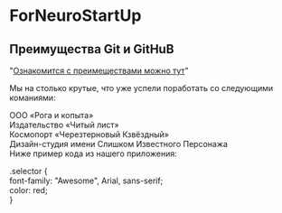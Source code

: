 # ForNeuroStartUp
## Преимущества Git и GitHuB
"[Ознакомится с преимеществами можно тут](https://git-scm.com/book/ru/v2/%D0%9E%D1%81%D0%BD%D0%BE%D0%B2%D1%8B-Git-%D0%A1%D0%BE%D0%B7%D0%B4%D0%B0%D0%BD%D0%B8%D0%B5-Git-%D1%80%D0%B5%D0%BF%D0%BE%D0%B7%D0%B8%D1%82%D0%BE%D1%80%D0%B8%D1%8F)"

Мы на столько крутые, что уже успели поработать со следующими команиями:

ООО «Рога и копыта»\
Издательство «Читый лист»\
Космопорт «Черезтерновый Кзвёздный»\
Дизайн-студия имени Слишком Известного Персонажа\
Ниже пример кода из нашего приложения:


.selector {\
font-family: "Awesome", Arial, sans-serif;\
color: red;\
}